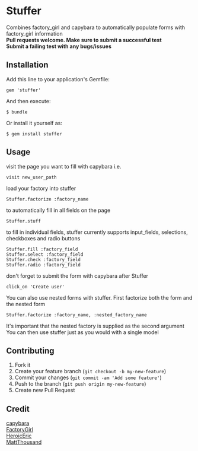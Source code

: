 # Stuffer

Combines factory_girl and capybara to automatically populate forms
with factory_girl information<br>
**Pull requests welcome. Make sure to submit a successful test**<br>
**Submit a failing test with any bugs/issues**

## Installation

Add this line to your application's Gemfile:

    gem 'stuffer'

And then execute:

    $ bundle

Or install it yourself as:

    $ gem install stuffer

## Usage

visit the page you want to fill with capybara i.e.
    
    visit new_user_path
    
load your factory into stuffer

    Stuffer.factorize :factory_name
    
to automatically fill in all fields on the page

    Stuffer.stuff
    
to fill in individual fields, stuffer currently supports input_fields, selections,
checkboxes and radio buttons

    Stuffer.fill :factory_field
    Stuffer.select :factory_field
    Stuffer.check :factory_field
    Stuffer.radio :factory_field
    
don't forget to submit the form with capybara after Stuffer
    
    click_on 'Create user'
    
You can also use nested forms with stuffer.
First factorize both the form and the nested form

    Stuffer.factorize :factory_name, :nested_factory_name
    
It's important that the nested factory is supplied as the second argument
You can then use stuffer just as you would with a single model

## Contributing

1. Fork it
2. Create your feature branch (`git checkout -b my-new-feature`)
3. Commit your changes (`git commit -am 'Add some feature'`)
4. Push to the branch (`git push origin my-new-feature`)
5. Create new Pull Request

## Credit
[capybara](https://github.com/jnicklas/capybara)<br>
[FactoryGirl](https://github.com/thoughtbot/factory_girl)<br>
[HeroicEric](https://github.com/HeroicEric)<br>
[MattThousand](https://github.com/mattThousand)<br>
